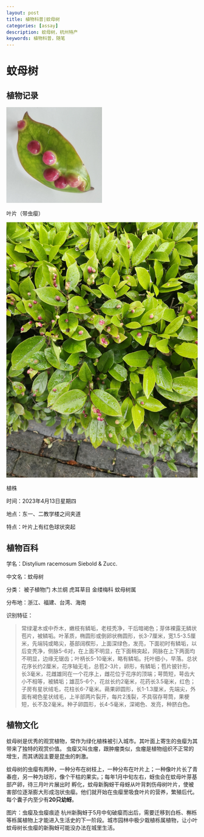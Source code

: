 ```yaml
---
layout: post
title: 植物科普|蚊母树
categories: [assay]
description: 蚊母树，杭州特产
keywords: 植物科普，随笔
---
```


# 蚊母树
## 植物记录
<img decoding="async" src="/images/叶片虫瘿.jpg" width="50%">

叶片（带虫瘿）

![植株图片](/images/植株.jpg)

植株


时间：2023年4月13日星期四

地点：东一、二教学楼之间夹道

特点：叶片上有红色球状突起

## 植物百科
学名：Distylium racemosum Siebold & Zucc.

中文名：蚊母树

分类：
	被子植物门
		木兰纲
			虎耳草目
				金缕梅科
					蚊母树属

分布地：浙江、福建、台湾、海南

识别特征：

>常绿灌木或中乔木，嫩枝有鳞垢，老枝秃净，干后暗褐色；芽体裸露无鳞状苞片，被鳞垢。叶革质，椭圆形或倒卵状椭圆形，长3-7厘米，宽1.5-3.5厘米，先端钝或略尖，基部阔楔形，上面深绿色，发亮，下面初时有鳞垢，以后变秃净，侧脉5-6对，在上面不明显，在下面稍突起，网脉在上下两面均不明显，边缘无锯齿；叶柄长5-10毫米，略有鳞垢。托叶细小，早落。总状花序长约2厘米，花序轴无毛，总苞2-3片，卵形，有鳞垢；苞片披针形，长3毫米，花雌雄同在一个花序上，雌花位于花序的顶端；萼筒短，萼齿大小不相等，被鳞垢；雄蕊5-6个，花丝长约2毫米，花药长3.5毫米，红色；子房有星状绒毛，花柱长6-7毫米。蒴果卵圆形，长1-1.3厘米，先端尖，外面有褐色星状绒毛，上半部两片裂开，每片2浅裂，不具宿存萼筒，果梗短，长不及2毫米。种子卵圆形，长4-5毫米，深褐色、发亮，种脐白色。

## 植物文化

蚊母树是优秀的观赏植物，常作为绿化植株被引入城市。其叶面上寄生的虫瘿为其带来了独特的观赏价值。
虫瘿又叫虫瘤，跟肿瘤类似，虫瘤是植物组织不正常的增生，而其诱因主要是昆虫的刺激。

蚊母树的虫瘿有两种，一种分布在树枝上，一种分布在叶片上；一种像叶片长了青春痘，另一种为球形，像个干枯的果实。；每年1月中旬左右，蚜虫会在蚊母叶芽基部产卵，待三月叶片展出时 孵化，蚊母新胸蚜干母蚜从叶背刺伤母树叶片，使被害部位逐渐膨大形成泡状虫瘿。他们就开始在虫瘿里吸食叶片的营养，繁殖后代。每个囊子内至少有**20只幼蚜**。
 
图片：虫瘿及虫瘿痕迹
杭州新胸蚜于5月中旬破瘿而出后，需要迁移到白栎、槲栎等栎属植物上才能进入生活史的下一阶段。城市园林中极少栽植栎属植物，让小叶蚊母树长虫瘿的新胸蚜可能没办法在城里生活。
